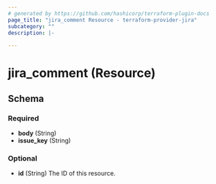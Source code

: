 ```yaml
---
# generated by https://github.com/hashicorp/terraform-plugin-docs
page_title: "jira_comment Resource - terraform-provider-jira"
subcategory: ""
description: |-
  
---
```


# jira_comment (Resource)





<!-- schema generated by tfplugindocs -->
## Schema

### Required

- **body** (String)
- **issue_key** (String)

### Optional

- **id** (String) The ID of this resource.


